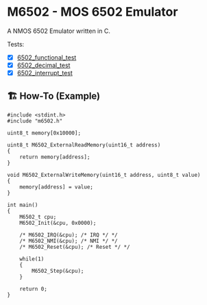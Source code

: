 # M6502 - MOS 6502 Emulator

A NMOS 6502 Emulator written in C.

Tests:

- [x] [6502_functional_test](https://github.com/Klaus2m5/6502_65C02_functional_tests/blob/master/6502_functional_test.a65)
- [x] [6502_decimal_test](https://github.com/Klaus2m5/6502_65C02_functional_tests/blob/master/6502_decimal_test.a65)
- [x] [6502_interrupt_test](https://github.com/Klaus2m5/6502_65C02_functional_tests/blob/master/6502_interrupt_test.a65)

## 🏗️ How-To (Example)


```
#include <stdint.h>
#include "m6502.h"

uint8_t memory[0x10000];

uint8_t M6502_ExternalReadMemory(uint16_t address)
{
    return memory[address];
}

void M6502_ExternalWriteMemory(uint16_t address, uint8_t value)
{
    memory[address] = value;
}

int main()
{
    M6502_t cpu;
    M6502_Init(&cpu, 0x0000);

    /* M6502_IRQ(&cpu); /* IRQ */ */
    /* M6502_NMI(&cpu); /* NMI */ */
    /* M6502_Reset(&cpu); /* Reset */ */

    while(1)
    {
        M6502_Step(&cpu);
    }

    return 0;
}

```